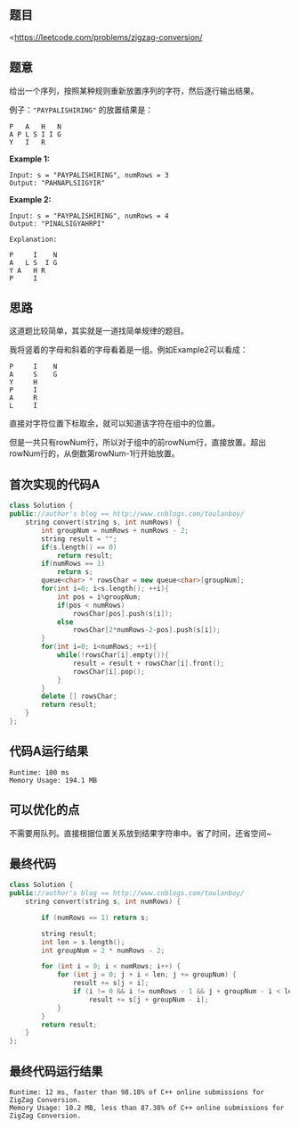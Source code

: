 ## 题目

<<https://leetcode.com/problems/zigzag-conversion/>

## 题意

给出一个序列，按照某种规则重新放置序列的字符，然后逐行输出结果。

例子：`"PAYPALISHIRING"` 的放置结果是：

```
P   A   H   N
A P L S I I G
Y   I   R
```

**Example 1:**

```
Input: s = "PAYPALISHIRING", numRows = 3
Output: "PAHNAPLSIIGYIR"
```

**Example 2:**

```
Input: s = "PAYPALISHIRING", numRows = 4
Output: "PINALSIGYAHRPI"

Explanation:

P     I    N
A   L S  I G
Y A   H R
P     I
```

## 思路

这道题比较简单，其实就是一道找简单规律的题目。

我将竖着的字母和斜着的字母看着是一组。例如Example2可以看成：

```
P     I    N
A     S    G
Y     H 
P     I
A     R
L     I
```

直接对字符位置下标取余，就可以知道该字符在组中的位置。

但是一共只有rowNum行，所以对于组中的前rowNum行，直接放置。超出rowNum行的，从倒数第rowNum-1行开始放置。

## 首次实现的代码A

```c++
class Solution {
public://author's blog == http://www.cnblogs.com/toulanboy/
    string convert(string s, int numRows) {
        int groupNum = numRows + numRows - 2;
        string result = "";
        if(s.length() == 0)
            return result;
        if(numRows == 1)
            return s;
        queue<char> * rowsChar = new queue<char>[groupNum];
        for(int i=0; i<s.length(); ++i){
            int pos = i%groupNum;
            if(pos < numRows)
                rowsChar[pos].push(s[i]);
            else
                rowsChar[2*numRows-2-pos].push(s[i]);
        }
        for(int i=0; i<numRows; ++i){
            while(!rowsChar[i].empty()){
                result = result + rowsChar[i].front();
                rowsChar[i].pop();
            }
        }
        delete [] rowsChar;
        return result;
    }
};
```


## 代码A运行结果

```
Runtime: 100 ms
Memory Usage: 194.1 MB
```

## 可以优化的点

不需要用队列。直接根据位置关系放到结果字符串中。省了时间，还省空间~

## 最终代码

```c++
class Solution {
public://author's blog == http://www.cnblogs.com/toulanboy/
    string convert(string s, int numRows) {

        if (numRows == 1) return s;

        string result;
        int len = s.length();
        int groupNum = 2 * numRows - 2;

        for (int i = 0; i < numRows; i++) {
            for (int j = 0; j + i < len; j += groupNum) {
                result += s[j + i];
                if (i != 0 && i != numRows - 1 && j + groupNum - i < len)
                    result += s[j + groupNum - i];
            }
        }
        return result;
    }
};
```

## 最终代码运行结果

```
Runtime: 12 ms, faster than 98.18% of C++ online submissions for ZigZag Conversion.
Memory Usage: 10.2 MB, less than 87.38% of C++ online submissions for ZigZag Conversion.
```

